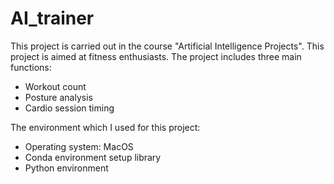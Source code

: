 # AI_trainer
This project is carried out in the course "Artificial Intelligence Projects". This project is aimed at fitness enthusiasts. The project includes three main functions:

* Workout count
* Posture analysis
* Cardio session timing

The environment which I used for this project:

* Operating system: MacOS
* Conda environment setup library
* Python environment
